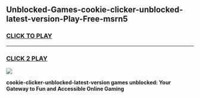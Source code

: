 
## Unblocked-Games-cookie-clicker-unblocked-latest-version-Play-Free-msrn5
<h3>
<a href="https://premium76.site?title=cookie-clicker-unblocked-latest-version&ref=21A">CLICK TO PLAY</a></h3>
<hr>

<h3>
<a href="https://premium76.site?title=cookie-clicker-unblocked-latest-version&ref=21A">CLICK 2 PLAY</a>
  
</h3>

<a href="https://premium76.site?title=cookie-clicker-unblocked-latest-version&ref=21A"><img src="https://clearcache.store/games.png"></a>


**cookie-clicker-unblocked-latest-version games unblocked: Your Gateway to Fun and Accessible Online Gaming**
